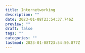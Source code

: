 ```yaml
---
title: Internetworking
description: ""
date: 2023-01-08T23:54:37.746Z
preview: ""
draft: false
tags: ""
categories: ""
lastmod: 2023-01-08T23:54:50.877Z
---
```

